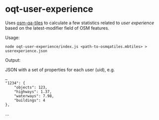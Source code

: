 # oqt-user-experience

Uses [osm-qa-tiles](http://osmlab.github.io/osm-qa-tiles/) to calculate a few statistics related to *user experience* based on the latest-modifier field of OSM features.

Usage:

    node oqt-user-experience/index.js <path-to-osmqatiles.mbtiles> > userexperience.json

Output:

JSON with a set of properties for each user (uid), e.g.

    …
    "1234": {
        "objects": 123,
        "highways": 1.37,
        "waterways": 7.98,
        "buildings": 4
    },
   …
